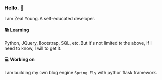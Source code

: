 ### Hello. :wave:
I am Zeal Young. A self-educated developer.

<!--
**QuiteZeal/quitezeal** is a ✨ _special_ ✨ repository because its `README.md` (this file) appears on your GitHub profile.

Here are some ideas to get you started:

- 🔭 I’m currently working on ...
- 🌱 I’m currently learning ...
- 👯 I’m looking to collaborate on ...
- 🤔 I’m looking for help with ...
- 💬 Ask me about ...
- 📫 How to reach me: ...
- 😄 Pronouns: ...
- ⚡ Fun fact: ...
-->
#### :books: Learning
Python, JQuery, Bootstrap, SQL, etc.
But it's not limited to the above, If I need to know, I will to get it.

#### :computer: Working on 
I am building my own blog engine `Spring Fly` with python flask framework.


